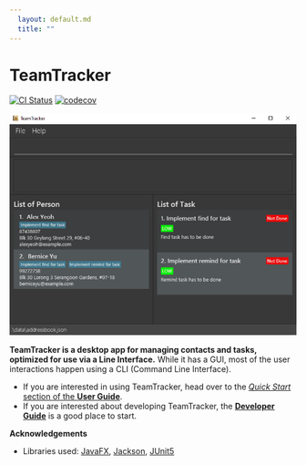 ```yaml
---
  layout: default.md
  title: ""
---
```


# TeamTracker

[![CI Status](https://github.com/AY2324S2-CS2103T-W13-4/tp/workflows/Java%20CI/badge.svg)](https://github.com/AY2324S2-CS2103T-W13-4/tp/actions)
[![codecov](https://codecov.io/gh/AY2324S2-CS2103T-W13-4/tp/branch/master/graph/badge.svg)](https://codecov.io/gh/AY2324S2-CS2103T-W13-4/tp)

![Ui](images/Ui.png)

**TeamTracker is a desktop app for managing contacts and tasks, optimized for use via a Line Interface.** While it has a GUI, most of the user interactions happen using a CLI (Command Line Interface).

* If you are interested in using TeamTracker, head over to the [_Quick Start_ section of the **User Guide**](UserGuide.html#quick-start).
* If you are interested about developing TeamTracker, the [**Developer Guide**](DeveloperGuide.html) is a good place to start.


**Acknowledgements**

* Libraries used: [JavaFX](https://openjfx.io/), [Jackson](https://github.com/FasterXML/jackson), [JUnit5](https://github.com/junit-team/junit5)
